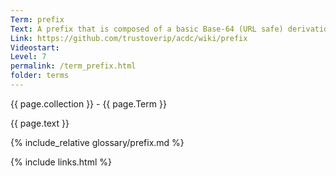 ```yaml
---
Term: prefix
Text: A prefix that is composed of a basic Base-64 (URL safe) derivation code pre-pended to Base-64 encoding of a basic public digital signing key
Link: https://github.com/trustoverip/acdc/wiki/prefix
Videostart: 
Level: 7
permalink: /term_prefix.html
folder: terms
---
```


{{ page.collection }} - {{ page.Term }}

   {{ page.text }}

{% include_relative glossary/prefix.md %}

 {% include links.html %} 

